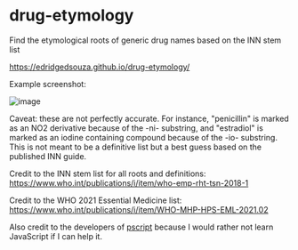 # drug-etymology
Find the etymological roots of generic drug names based on the INN stem list

https://edridgedsouza.github.io/drug-etymology/

Example screenshot:

![image](https://user-images.githubusercontent.com/19752149/148812686-59e00c0f-307e-4114-bca4-92ec010a03d5.png)

Caveat: these are not perfectly accurate. For instance, "penicillin" is marked as an NO2 derivative because of the -ni- substring, and "estradiol" is marked as an iodine containing compound because of the -io- substring. This is not meant to be a definitive list but a best guess based on the published INN guide.

Credit to the INN stem list for all roots and definitions: https://www.who.int/publications/i/item/who-emp-rht-tsn-2018-1

Credit to the WHO 2021 Essential Medicine list: https://www.who.int/publications/i/item/WHO-MHP-HPS-EML-2021.02

Also credit to the developers of [pscript](https://github.com/flexxui/pscript) because I would rather not learn JavaScript if I can help it.